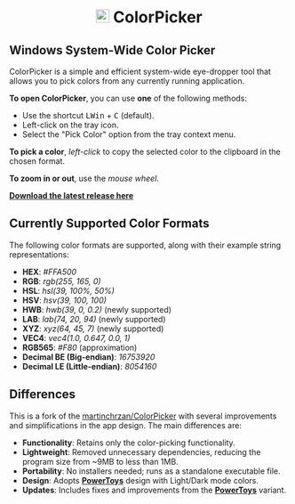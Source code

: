 <h1 align="center">
<img src="ColorPicker/Resources/icon.ico" width="24" /> ColorPicker
</h1>

## Windows System-Wide Color Picker

ColorPicker is a simple and efficient system-wide eye-dropper tool that allows you to pick colors from any currently running application.

**To open ColorPicker**, you can use **one** of the following methods:

- Use the shortcut <kbd>LWin</kbd> + <kbd>C</kbd> (default).
- Left-click on the tray icon.
- Select the "Pick Color" option from the tray context menu.

**To pick a color**, _left-click_ to copy the selected color to the clipboard in the chosen format.

**To zoom in or out**, use the _mouse wheel_.

[**Download the latest release here**](https://github.com/edelvarden/ColorPicker/releases/latest)

## Currently Supported Color Formats

The following color formats are supported, along with their example string representations:

- **HEX**: _#FFA500_
- **RGB**: _rgb(255, 165, 0)_
- **HSL**: _hsl(39, 100%, 50%)_
- **HSV**: _hsv(39, 100, 100)_
- **HWB**: _hwb(39, 0, 0.2)_ (newly supported)
- **LAB**: _lab(74, 20, 94)_ (newly supported)
- **XYZ**: _xyz(64, 45, 7)_ (newly supported)
- **VEC4**: _vec4(1.0, 0.647, 0.0, 1)_
- **RGB565**: _#F80_ (approximation)
- **Decimal BE (Big-endian)**: _16753920_
- **Decimal LE (Little-endian)**: _8054160_

## Differences

This is a fork of the [martinchrzan/ColorPicker](https://github.com/martinchrzan/ColorPicker) with several improvements and simplifications in the app design. The main differences are:

- **Functionality**: Retains only the color-picking functionality.
- **Lightweight**: Removed unnecessary dependencies, reducing the program size from ~9MB to less than 1MB.
- **Portability**: No installers needed; runs as a standalone executable file.
- **Design**: Adopts [**PowerToys**](https://github.com/microsoft/PowerToys) design with Light/Dark mode colors.
- **Updates**: Includes fixes and improvements from the [**PowerToys**](https://github.com/microsoft/PowerToys) variant.
